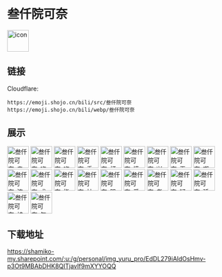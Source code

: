 # 叁仟院可奈
<img src="https://emoji.shojo.cn/bili/src/叁仟院可奈/icon.png" width="50" height="50" alt="icon">

## 链接
Cloudflare:
```
https://emoji.shojo.cn/bili/src/叁仟院可奈
https://emoji.shojo.cn/bili/webp/叁仟院可奈
```
## 展示
<img src="https://emoji.shojo.cn/bili/src/叁仟院可奈/叁仟院可奈-亲亲.png" width="50" height="50" alt="叁仟院可奈-亲亲">
<img src="https://emoji.shojo.cn/bili/src/叁仟院可奈/叁仟院可奈-吃惊.png" width="50" height="50" alt="叁仟院可奈-吃惊">
<img src="https://emoji.shojo.cn/bili/src/叁仟院可奈/叁仟院可奈-吃瓜.png" width="50" height="50" alt="叁仟院可奈-吃瓜">
<img src="https://emoji.shojo.cn/bili/src/叁仟院可奈/叁仟院可奈-委屈.png" width="50" height="50" alt="叁仟院可奈-委屈">
<img src="https://emoji.shojo.cn/bili/src/叁仟院可奈/叁仟院可奈-打call.png" width="50" height="50" alt="叁仟院可奈-打call">
<img src="https://emoji.shojo.cn/bili/src/叁仟院可奈/叁仟院可奈-愤怒.png" width="50" height="50" alt="叁仟院可奈-愤怒">
<img src="https://emoji.shojo.cn/bili/src/叁仟院可奈/叁仟院可奈-兴奋.png" width="50" height="50" alt="叁仟院可奈-兴奋">
<img src="https://emoji.shojo.cn/bili/src/叁仟院可奈/叁仟院可奈-无语.png" width="50" height="50" alt="叁仟院可奈-无语">
<img src="https://emoji.shojo.cn/bili/src/叁仟院可奈/叁仟院可奈-嘲笑.png" width="50" height="50" alt="叁仟院可奈-嘲笑">
<img src="https://emoji.shojo.cn/bili/src/叁仟院可奈/叁仟院可奈-流汗.png" width="50" height="50" alt="叁仟院可奈-流汗">
<img src="https://emoji.shojo.cn/bili/src/叁仟院可奈/叁仟院可奈-求求.png" width="50" height="50" alt="叁仟院可奈-求求">
<img src="https://emoji.shojo.cn/bili/src/叁仟院可奈/叁仟院可奈-指指点点.png" width="50" height="50" alt="叁仟院可奈-指指点点">
<img src="https://emoji.shojo.cn/bili/src/叁仟院可奈/叁仟院可奈-社恐.png" width="50" height="50" alt="叁仟院可奈-社恐">
<img src="https://emoji.shojo.cn/bili/src/叁仟院可奈/叁仟院可奈-哭哭.png" width="50" height="50" alt="叁仟院可奈-哭哭">
<img src="https://emoji.shojo.cn/bili/src/叁仟院可奈/叁仟院可奈-爱你.png" width="50" height="50" alt="叁仟院可奈-爱你">
<img src="https://emoji.shojo.cn/bili/src/叁仟院可奈/叁仟院可奈-老司机.png" width="50" height="50" alt="叁仟院可奈-老司机">
<img src="https://emoji.shojo.cn/bili/src/叁仟院可奈/叁仟院可奈-疑问.png" width="50" height="50" alt="叁仟院可奈-疑问">
<img src="https://emoji.shojo.cn/bili/src/叁仟院可奈/叁仟院可奈-骄傲.png" width="50" height="50" alt="叁仟院可奈-骄傲">
<img src="https://emoji.shojo.cn/bili/src/叁仟院可奈/叁仟院可奈-被抓.png" width="50" height="50" alt="叁仟院可奈-被抓">
<img src="https://emoji.shojo.cn/bili/src/叁仟院可奈/叁仟院可奈-气气.png" width="50" height="50" alt="叁仟院可奈-气气">

## 下载地址

https://shamiko-my.sharepoint.com/:u:/g/personal/img_yuru_pro/EdDL279iAldOsHmv-p3Ot9MBAbDHK8QITjavIf9mXYYOQQ